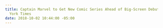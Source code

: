 ```yaml
---
title: Captain Marvel to Get New Comic Series Ahead of Big-Screen Debut | The New
  York Times
date: 2018-10-02 10:44:00 -05:00
---
```


